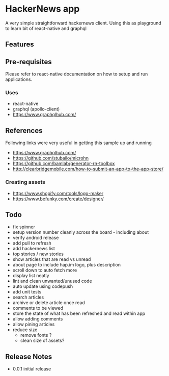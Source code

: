 # HackerNews app
A very simple straightforward hackernews client. Using this as playground to learn bit of react-native and graphql

## Features

## Pre-requisites
Please refer to react-native documentation on how to setup and run applications.

### Uses
  * react-native
  * graphql (apollo-client)
  * https://www.graphqlhub.com/

## References
Following links were very useful in getting this sample up and running
  * https://www.graphqlhub.com/
  * https://github.com/stubailo/microhn
  * https://github.com/bamlab/generator-rn-toolbox
  * http://clearbridgemobile.com/how-to-submit-an-app-to-the-app-store/
### Creating assets
  * https://www.shopify.com/tools/logo-maker
  * https://www.befunky.com/create/designer/

## Todo
  * fix spinner
  * setup version number cleanly across the board - including about
  * verify android release
  * add pull to refresh
  * add hackernews list
  * top stories / new stories
  * show articles that are read vs unread
  * about page to include hap.im logo, plus description
  * scroll down to auto fetch more 
  * display list neatly
  * lint and clean unwanted/unused code
  * auto update using codepush
  * add unit tests
  * search articles
  * archive or delete article once read
  * comments to be viewed
  * store the state of what has been refreshed and read within app
  * allow adding comments
  * allow pining articles
  * reduce size
    * remove fonts ?
    * clean size of assets?

## Release Notes
  * 0.0.1 initial release
